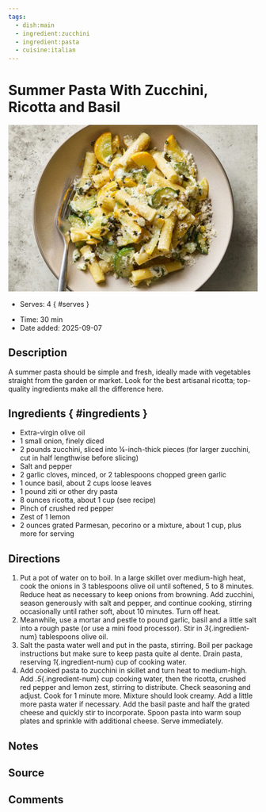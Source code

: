 ```yaml
---
tags:
  - dish:main
  - ingredient:zucchini
  - ingredient:pasta
  - cuisine:italian
---
```

<!-- Tags can have colon, but no space around it -->

# Summer Pasta With Zucchini, Ricotta and Basil

![Recipe picture](../images/DT-Summer-Pasta-with-Zucchini-and-Basil-mblv-threeByTwoMediumAt2X.webp)

<!-- Serves has to be a single number, no dashes, but text is allowed after the
number (e.g., 24 cookies) -->
- Serves: 4
{ #serves }
<!-- Time is not parsed, so anything can be input here, and additional
values can be added (e.g., "active time", "cooking time", etc) -->
- Time: 30 min
- Date added: 2025-09-07

## Description
A summer pasta should be simple and fresh, ideally made with vegetables straight from the garden or market. Look for the best artisanal ricotta; top-quality ingredients make all the difference here.

## Ingredients { #ingredients }

<!-- Decimals are allowed, fractions are not. For ranges, use only a single dash
and no spaces between the numbers. -->
- Extra-virgin olive oil
- 1 small onion, finely diced
- 2 pounds zucchini, sliced into ¼-inch-thick pieces (for larger zucchini, cut in half lengthwise before slicing)
- Salt and pepper
- 2 garlic cloves, minced, or 2 tablespoons chopped green garlic
- 1 ounce basil, about 2 cups loose leaves
- 1 pound ziti or other dry pasta
- 8 ounces ricotta, about 1 cup (see recipe)
- Pinch of crushed red pepper
- Zest of 1 lemon
- 2 ounces grated Parmesan, pecorino or a mixture, about 1 cup, plus more for serving

## Directions

<!-- If you have a direction that refers to a number of some ingredient, wrap
the number in asterisks and add `{.ingredient-num}` afterwards. For example,
write `Add 2 Tbsp oil to pan` as `Add *2*{.ingredient-num} to pan`. This allows
us to properly change the number when changing the serves value. -->
1. Put a pot of water on to boil. In a large skillet over medium-high heat, cook the onions in 3 tablespoons olive oil until softened, 5 to 8 minutes. Reduce heat as necessary to keep onions from browning. Add zucchini, season generously with salt and pepper, and continue cooking, stirring occasionally until rather soft, about 10 minutes. Turn off heat.
2. Meanwhile, use a mortar and pestle to pound garlic, basil and a little salt into a rough paste (or use a mini food processor). Stir in *3*{.ingredient-num} tablespoons olive oil.
3. Salt the pasta water well and put in the pasta, stirring. Boil per package instructions but make sure to keep pasta quite al dente. Drain pasta, reserving *1*{.ingredient-num} cup of cooking water.
4. Add cooked pasta to zucchini in skillet and turn heat to medium-high. Add *.5*{.ingredient-num} cup cooking water, then the ricotta, crushed red pepper and lemon zest, stirring to distribute. Check seasoning and adjust. Cook for 1 minute more. Mixture should look creamy. Add a little more pasta water if necessary. Add the basil paste and half the grated cheese and quickly stir to incorporate. Spoon pasta into warm soup plates and sprinkle with additional cheese. Serve immediately.

## Notes

<!-- Delete section if no additional notes -->

## Source

## Comments
